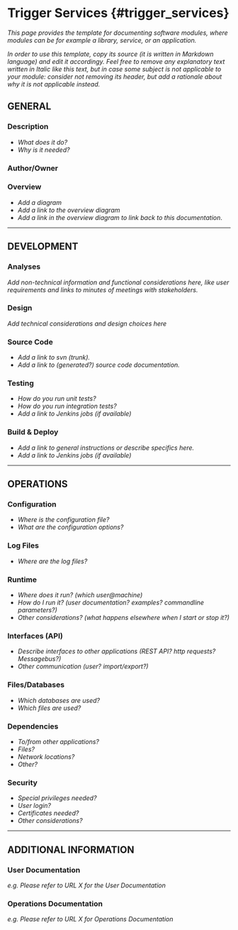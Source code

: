 # Trigger Services {#trigger_services}

*This page provides the template for documenting software modules, where modules can be for example a library, service, 
or an application.*

*In order to use this template, copy its source (it is written in Markdown language) and edit it accordingy. Feel free to 
remove any explanatory text written in Italic like this text, but in case some subject is not applicable to your module: 
consider not removing its header, but add a rationale about why it is not applicable instead.*

## GENERAL

### Description
- *What does it do?*
- *Why is it needed?*

### Author/Owner

### Overview
- *Add a diagram*
- *Add a link to the overview diagram*
- *Add a link in the overview diagram to link back to this documentation*.

- - -

## DEVELOPMENT

### Analyses
*Add non-technical information and functional considerations here, like user requirements and links to minutes of 
meetings with stakeholders.*

### Design
*Add technical considerations and design choices here*

### Source Code
- *Add a link to svn (trunk).*
- *Add a link to (generated?) source code documentation.*

### Testing
- *How do you run unit tests?*
- *How do you run integration tests?*
- *Add a link to Jenkins jobs (if available)*

### Build & Deploy
- *Add a link to general instructions or describe specifics here.*
- *Add a link to Jenkins jobs (if available)*

- - -

## OPERATIONS

### Configuration
- *Where is the configuration file?*
- *What are the configuration options?*

### Log Files
- *Where are the log files?*

### Runtime
- *Where does it run? (which user@machine)*
- *How do I run it? (user documentation? examples? commandline parameters?)*
- *Other considerations? (what happens elsewhere when I start or stop it?)*

### Interfaces (API)
- *Describe interfaces to other applications (REST API? http requests? Messagebus?)* 
- *Other communication (user? import/export?)*

### Files/Databases
- *Which databases are used?*
- *Which files are used?*

### Dependencies
- *To/from other applications?*
- *Files?*
- *Network locations?*
- *Other?*

### Security
- *Special privileges needed?*
- *User login?*
- *Certificates needed?*
- *Other considerations?*

- - -

## ADDITIONAL INFORMATION

### User Documentation

*e.g. Please refer to URL X for the User Documentation*

### Operations Documentation

*e.g. Please refer to URL X for Operations Documentation*
